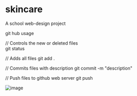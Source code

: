 # skincare

A school web-design project

git hub usage

// Controls the new or deleted files  
git status

// Adds all files
git add .

// Commits files with description
git commit -m "description"

// Push files to github web server
git push


![image](https://user-images.githubusercontent.com/67980369/118302504-988f3f80-b4e4-11eb-992d-9345ec59ce62.png)
